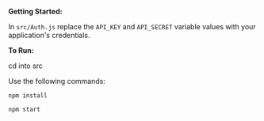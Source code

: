 **Getting Started:**

In `src/Auth.js` replace the `API_KEY` and `API_SECRET` variable values with your application's credentials.

**To Run:**

cd into src

Use the following commands:

`npm install`

`npm start`
